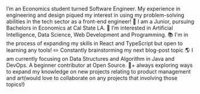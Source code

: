 I’m an Economics student turned Software Engineer.  My experience in engineering and design piqued my interest in using my problem-solving abilities in the tech sector as a front-end engineer!
📍   I am a Junior, pursuing Bachelors in Economics at Cal State LA.
🌲  I’m interested in Artificial Intelligence, Data Science, Web Development and Programming.
📚  I'm in the process of expanding my skills in React and TypeScript but open to learning any tools!
✏️ Constantly brainstorming my next blog-post topic
🌎  I am currently focusing on Data Structures and Algorithm in Java and DevOps. A beginner contributor at Open Source. 
🐠+ always exploring ways to expand my knowledge on new projects relating to product management and art(would love to collaborate on any projects that involving those topics!)
